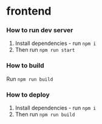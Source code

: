 # frontend

### How to run dev server
1. Install dependencies - run `npm i`
2. Then run `npm run start`

### How to build
Run `npm run build`

### How to deploy
1. Install dependencies - run `npm i`
2. Then run `npm run build`
